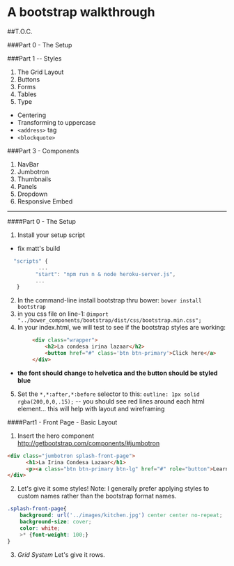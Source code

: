 # A bootstrap walkthrough

##T.O.C.

###Part 0 - The Setup

###Part 1 --  Styles 
1.  The Grid Layout
2.  Buttons
3.  Forms
4.  Tables
5.  Type
  - Centering
  - Transforming to uppercase
  - `<address>` tag
  - `<blockquote>`

###Part 3 -  Components
1. NavBar
2. Jumbotron
3. Thumbnails
4. Panels
5. Dropdown
6. Responsive Embed

<hr>

####Part 0 - The Setup
1. Install your setup script
  - fix matt's build 
  ```javascript
    "scripts" {
            ...
           "start": "npm run n & node heroku-server.js",
           ...
     }
  ```

2. In the command-line install bootstrap thru bower: `bower install bootstrap`
3. in you css file on line-1: `@import "../bower_components/bootstrap/dist/css/bootstrap.min.css";`
4. In your index.html, we will test to see if the bootstrap styles are  working: 
```html
        <div class="wrapper">
            <h2>La condesa irina lazaar</h2>
            <button href="#" class='btn btn-primary'>Click here</a>
        </div>
```
  - **the font should change to helvetica and the button should be styled blue**

5.  Set  the  `*,*:after,*:before` selector to this: `outline: 1px solid rgba(200,0,0,.15);`  -- you should see red lines around each html element... this will help with layout and wireframing


####Part1 - Front Page - Basic Layout
1. Insert the hero component
http://getbootstrap.com/components/#jumbotron
```html
<div class="jumbotron splash-front-page">
      <h1>La Irina Condesa Lazaar</h1>
      <p><a class="btn btn-primary btn-lg" href="#" role="button">Learn more</a></p>
</div>
```

2.  Let's give it some styles!
Note: I generally prefer applying styles to custom names rather than the bootstrap format names. 
```css
.splash-front-page{
    background: url('../images/kitchen.jpg') center center no-repeat;
    background-size: cover;
    color: white;
    >* {font-weight: 100;}
}
```

3. *Grid System* Let's give it rows.



